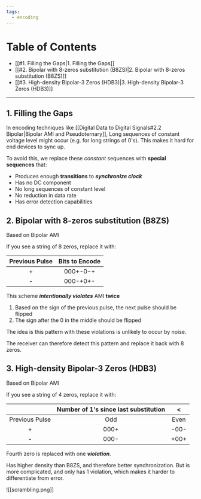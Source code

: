```yaml
---
tags:
  - encoding
---
```


# Table of Contents

- [[#1. Filling the Gaps|1. Filling the Gaps]]
- [[#2. Bipolar with 8-zeros substitution (B8ZS)|2. Bipolar with 8-zeros substitution (B8ZS)]]
- [[#3. High-density Bipolar-3 Zeros (HDB3)|3. High-density Bipolar-3 Zeros (HDB3)]]

---
## 1. Filling the Gaps

In encoding techniques like [[Digital Data to Digital Signals#2.2 Bipolar|Bipolar AMI and Pseudoternary]], Long sequences of constant voltage level might occur (e.g. for long strings of 0's). This makes it hard for end devices to sync up.

To avoid this, we replace these *constant* sequences with **special sequences** that:
- Produces enough **transitions** to ***synchronize clock***
- Has no DC component
- No long sequences of constant level
- No reduction in data rate
- Has error detection capabilities

## 2. Bipolar with 8-zeros substitution (B8ZS)

Based on Bipolar AMI

If you see a string of 8 zeros, replace it with:

| Previous Pulse | Bits to Encode |
|:--------------:|:--------------:|
|       +        |    000+-0-+    |
|       -        |    000-+0+-    |

This scheme ***intentionally violates*** AMI **twice**
1. Based on the sign of the previous pulse, the next pulse should be flipped
2. The sign after the 0 in the middle should be flipped

The idea is this pattern with these violations is unlikely to occur by noise.

The receiver can therefore detect this pattern and replace it back with 8 zeros.

## 3. High-density Bipolar-3 Zeros (HDB3) 

Based on Bipolar AMI

If you see a string of 4 zeros, replace it with:

|                | Number of 1's since last substitution |  <   |
|:--------------:|:-------------------------------------:|:----:|
| Previous Pulse |                  Odd                  | Even |
|       +        |                 000+                  | -00- |
|       -        |                 000-                  | +00+ |

Fourth zero is replaced with one ***violation***.

Has higher density than B8ZS, and therefore better synchronization. But is more complicated, and only has 1 violation, which makes it harder to differentiate from error.

![[scrambling.png]]